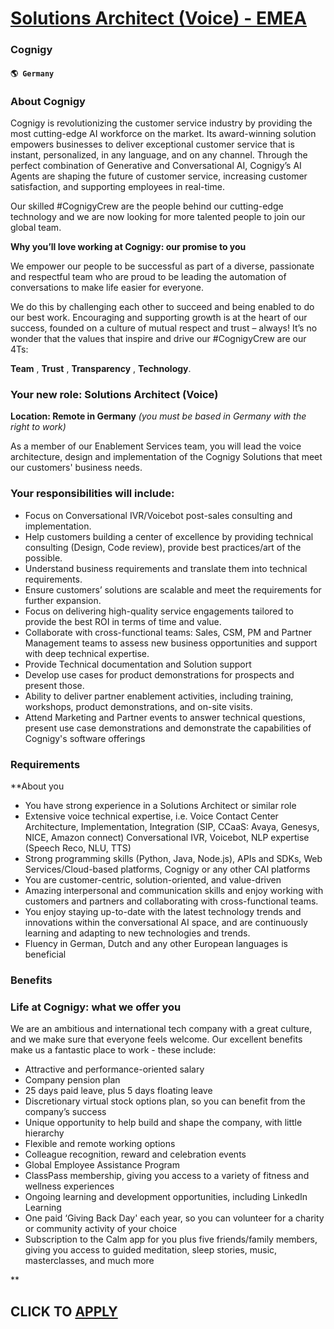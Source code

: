 # [Solutions Architect (Voice) - EMEA](https://www.remotewlb.com/apply/solutions-architect-voice-emea)  
### Cognigy  
#### `🌎 Germany`  

### About Cognigy

Cognigy is revolutionizing the customer service industry by providing the most cutting-edge AI workforce on the market. Its award-winning solution empowers businesses to deliver exceptional customer service that is instant, personalized, in any language, and on any channel. Through the perfect combination of Generative and Conversational AI, Cognigy’s AI Agents are shaping the future of customer service, increasing customer satisfaction, and supporting employees in real-time.

Our skilled #CognigyCrew are the people behind our cutting-edge technology and we are now looking for more talented people to join our global team.

 **Why you’ll love working at Cognigy: our promise to you**

We empower our people to be successful as part of a diverse, passionate and respectful team who are proud to be leading the automation of conversations to make life easier for everyone.

We do this by challenging each other to succeed and being enabled to do our best work. Encouraging and supporting growth is at the heart of our success, founded on a culture of mutual respect and trust – always! It’s no wonder that the values that inspire and drive our #CognigyCrew are our 4Ts:

**Team** , **Trust** , **Transparency** , **Technology**.

### Your new role: Solutions Architect (Voice)

 **Location: Remote in Germany** _(you must be based in Germany with the right to work)_

As a member of our Enablement Services team, you will lead the voice architecture, design and implementation of the Cognigy Solutions that meet our customers' business needs.

### Your responsibilities will include:

  * Focus on Conversational IVR/Voicebot post-sales consulting and implementation.
  * Help customers building a center of excellence by providing technical consulting (Design, Code review), provide best practices/art of the possible.
  * Understand business requirements and translate them into technical requirements.
  * Ensure customers’ solutions are scalable and meet the requirements for further expansion.
  * Focus on delivering high-quality service engagements tailored to provide the best ROI in terms of time and value.
  * Collaborate with cross-functional teams: Sales, CSM, PM and Partner Management teams to assess new business opportunities and support with deep technical expertise.
  * Provide Technical documentation and Solution support
  * Develop use cases for product demonstrations for prospects and present those.
  * Ability to deliver partner enablement activities, including training, workshops, product demonstrations, and on-site visits.
  * Attend Marketing and Partner events to answer technical questions, present use case demonstrations and demonstrate the capabilities of Cognigy's software offerings

### Requirements

 **About you

  * You have strong experience in a Solutions Architect or similar role
  * Extensive voice technical expertise, i.e. Voice Contact Center Architecture, Implementation, Integration (SIP, CCaaS: Avaya, Genesys, NICE, Amazon connect) Conversational IVR, Voicebot, NLP expertise (Speech Reco, NLU, TTS) 
  * Strong programming skills (Python, Java, Node.js), APIs and SDKs, Web Services/Cloud-based platforms, Cognigy or any other CAI platforms
  * You are customer-centric, solution-oriented, and value-driven
  * Amazing interpersonal and communication skills and enjoy working with customers and partners and collaborating with cross-functional teams.
  * You enjoy staying up-to-date with the latest technology trends and innovations within the conversational AI space, and are continuously learning and adapting to new technologies and trends.
  * Fluency in German, Dutch and any other European languages is beneficial

### Benefits

### Life at Cognigy: what we offer you

We are an ambitious and international tech company with a great culture, and we make sure that everyone feels welcome. Our excellent benefits make us a fantastic place to work - these include:

  * Attractive and performance-oriented salary
  * Company pension plan
  * 25 days paid leave, plus 5 days floating leave
  * Discretionary virtual stock options plan, so you can benefit from the company’s success
  * Unique opportunity to help build and shape the company, with little hierarchy
  * Flexible and remote working options
  * Colleague recognition, reward and celebration events
  * Global Employee Assistance Program
  * ClassPass membership, giving you access to a variety of fitness and wellness experiences
  * Ongoing learning and development opportunities, including LinkedIn Learning
  * One paid ‘Giving Back Day' each year, so you can volunteer for a charity or community activity of your choice
  * Subscription to the Calm app for you plus five friends/family members, giving you access to guided meditation, sleep stories, music, masterclasses, and much more 

**

  
## CLICK TO [APPLY](https://www.remotewlb.com/apply/solutions-architect-voice-emea)

